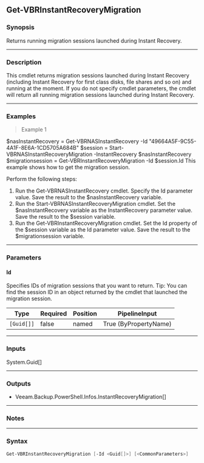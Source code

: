 Get-VBRInstantRecoveryMigration
-------------------------------

### Synopsis
Returns running migration sessions launched during Instant Recovery.

---

### Description

This cmdlet returns migration sessions launched during Instant Recovery (including Instant Recovery for first class disks, file shares and so on) and running at the moment.
If you do not specify cmdlet parameters, the cmdlet will return all running migration sessions launched during Instant Recovery.

---

### Examples
> Example 1

$nasInstantRecovery = Get-VBRNASInstantRecovery -Id "49664A5F-9C55-4A1F-8E6A-1CD5705A684B"
$session = Start-VBRNASInstantRecoveryMigration -InstantRecovery $nasInstantRecovery
$migrationsession = Get-VBRInstantRecoveryMigration -Id $session.Id
This example shows how to get the migration session.

Perform the following steps:
1. Run the Get-VBRNASInstantRecovery cmdlet. Specify the Id parameter value. Save the result to the $nasInstantRecovery variable.
2. Run the Start-VBRNASInstantRecoveryMigration cmdlet. Set the $nasInstantRecovery variable as the InstantRecovery parameter value. Save the result to the $session variable.
3. Run the Get-VBRInstantRecoveryMigration cmdlet. Set the Id property of the $session variable as the Id parameter value. Save the result to the $migrationsession variable.

---

### Parameters
#### **Id**
Specifies IDs of migration sessions that you want to return.
Tip: You can find the session ID in an object returned by the cmdlet that launched the migration session.

|Type      |Required|Position|PipelineInput        |
|----------|--------|--------|---------------------|
|`[Guid[]]`|false   |named   |True (ByPropertyName)|

---

### Inputs
System.Guid[]

---

### Outputs
* Veeam.Backup.PowerShell.Infos.InstantRecoveryMigration[]

---

### Notes

---

### Syntax
```PowerShell
Get-VBRInstantRecoveryMigration [-Id <Guid[]>] [<CommonParameters>]
```
